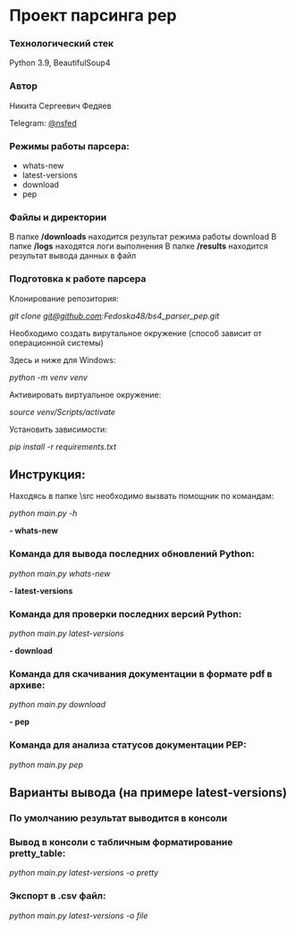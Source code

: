 # Проект парсинга pep

### Технологический стек

Python 3.9, BeautifulSoup4

### Автор

Никита Сергеевич Федяев

Telegram: [@nsfed](https://t.me/nsfed)

### Режимы работы парсера:

- whats-new
- latest-versions
- download
- pep

### Файлы и директории

В папке **/downloads** находится результат режима работы download
В папке **/logs** находятся логи выполнения
В папке **/results** находится результат вывода данных в файл

### Подготовка к работе парсера

Клонирование репозитория:

*git clone git@github.com:Fedoska48/bs4_parser_pep.git*

Необходимо создать вирутальное окружение (способ зависит от операционной системы)

Здесь и ниже для Windows:

*python -m venv venv*

Активировать виртуальное окружение:

*source venv/Scripts/activate*

Установить зависимости:

*pip install -r requirements.txt*

## Инструкция:

Находясь в папке \src необходимо вызвать помощник по командам:

*python main.py -h*

**- whats-new**

### Команда для вывода последних обновлений Python:

*python main.py whats-new*

**- latest-versions**

### Команда для проверки последних версий Python:

*python main.py latest-versions*

**- download**

### Команда для скачивания документации в формате pdf в архиве:

*python main.py download*

**- pep**

### Команда для анализа статусов документации PEP:

*python main.py pep*

## Варианты вывода (на примере latest-versions)

### По умолчанию результат выводится в консоли

### Вывод в консоли с табличным форматирование pretty_table:

*python main.py latest-versions -o pretty*

### Экспорт в .csv файл:

*python main.py latest-versions -o file*
